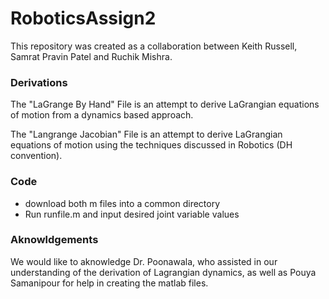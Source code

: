 # RoboticsAssign2

This repository was created as a collaboration between Keith Russell, Samrat Pravin Patel and Ruchik Mishra.

### Derivations
The "LaGrange By Hand" File is an attempt to derive LaGrangian equations of motion from a dynamics based approach.

The "Langrange Jacobian" File is an attempt to derive LaGrangian equations of motion using the techniques discussed in Robotics (DH convention).

### Code
* download both m files into a common directory
* Run runfile.m and input desired joint variable values

### Aknowldgements
We would like to aknowledge Dr. Poonawala, who assisted in our understanding of the derivation of Lagrangian dynamics, as well as Pouya Samanipour for help in creating the matlab files.
